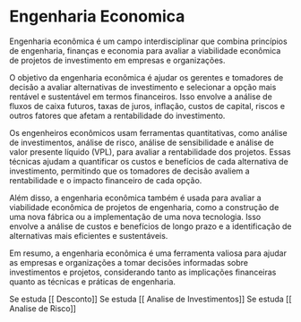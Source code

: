 # Engenharia Economica
Engenharia econômica é um campo interdisciplinar que combina princípios de engenharia, finanças e economia para avaliar a viabilidade econômica de projetos de investimento em empresas e organizações.

O objetivo da engenharia econômica é ajudar os gerentes e tomadores de decisão a avaliar alternativas de investimento e selecionar a opção mais rentável e sustentável em termos financeiros. Isso envolve a análise de fluxos de caixa futuros, taxas de juros, inflação, custos de capital, riscos e outros fatores que afetam a rentabilidade do investimento.

Os engenheiros econômicos usam ferramentas quantitativas, como análise de investimentos, análise de risco, análise de sensibilidade e análise de valor presente líquido (VPL), para avaliar a rentabilidade dos projetos. Essas técnicas ajudam a quantificar os custos e benefícios de cada alternativa de investimento, permitindo que os tomadores de decisão avaliem a rentabilidade e o impacto financeiro de cada opção.

Além disso, a engenharia econômica também é usada para avaliar a viabilidade econômica de projetos de engenharia, como a construção de uma nova fábrica ou a implementação de uma nova tecnologia. Isso envolve a análise de custos e benefícios de longo prazo e a identificação de alternativas mais eficientes e sustentáveis.

Em resumo, a engenharia econômica é uma ferramenta valiosa para ajudar as empresas e organizações a tomar decisões informadas sobre investimentos e projetos, considerando tanto as implicações financeiras quanto as técnicas e práticas de engenharia.

Se estuda [[ Desconto]]
Se estuda [[ Analise de Investimentos]]
Se estuda [[ Analise de Risco]]